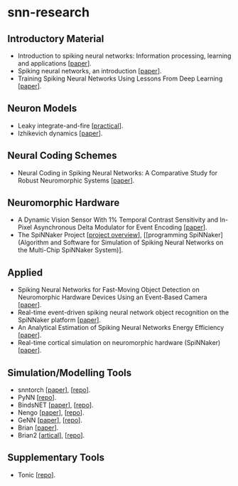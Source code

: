 # snn-research

## Introductory Material
- Introduction to spiking neural networks: Information processing, learning and applications [[paper](https://pubmed.ncbi.nlm.nih.gov/22237491/)].
- Spiking neural networks, an introduction [[paper](https://webdoc.sub.gwdg.de/ebook/serien/ah/UU-CS/2003-008.pdf)].
- Training Spiking Neural Networks Using Lessons From Deep Learning [[paper](https://arxiv.org/abs/2109.12894)].

## Neuron Models
- Leaky integrate-and-fire [[practical](https://snntorch.readthedocs.io/en/latest/tutorials/tutorial_2.html)].
- Izhikevich dynamics [[paper](https://www.izhikevich.org/publications/spikes.pdf)].

## Neural Coding Schemes
- Neural Coding in Spiking Neural Networks: A Comparative Study for Robust Neuromorphic Systems [[paper](https://www.frontiersin.org/journals/neuroscience/articles/10.3389/fnins.2021.638474/full)].

## Neuromorphic Hardware
- A Dynamic Vision Sensor With 1% Temporal Contrast Sensitivity and In-Pixel Asynchronous Delta Modulator for Event Encoding [[paper](https://ieeexplore.ieee.org/abstract/document/7128412)].
- The SpiNNaker Project [[project overview](https://ieeexplore.ieee.org/abstract/document/6750072)], [[programming SpiNNaker](Algorithm and Software for Simulation of Spiking Neural Networks on the Multi-Chip SpiNNaker System)].

## Applied
- Spiking Neural Networks for Fast-Moving Object Detection on Neuromorphic Hardware Devices Using an Event-Based Camera [[paper](https://arxiv.org/html/2403.10677v1)].
- Real-time event-driven spiking neural network object recognition on the SpiNNaker platform [[paper](https://ieeexplore.ieee.org/document/7169171)].
- An Analytical Estimation of Spiking Neural Networks Energy Efficiency [[paper](https://link.springer.com/chapter/10.1007/978-3-031-30105-6_48)].
- Real-time cortical simulation on neuromorphic hardware (SpiNNaker) [[paper](https://royalsocietypublishing.org/doi/10.1098/rsta.2019.0160)].

## Simulation/Modelling Tools
- snntorch [[paper](https://arxiv.org/abs/2109.12894)], [[repo](https://github.com/jeshraghian/snntorch)].
- PyNN [[repo](https://github.com/NeuralEnsemble/PyNN/)].
- BindsNET [[paper](https://www.frontiersin.org/journals/neuroinformatics/articles/10.3389/fninf.2018.00089/full)], [[repo](https://github.com/BindsNET/bindsnet)].
- Nengo [[paper](https://compneuro.uwaterloo.ca/files/publications/bekolay.2014.pdf)], [[repo](https://github.com/nengo/nengo)].
- GeNN [[paper](https://www.nature.com/articles/srep18854)], [[repo](https://github.com/genn-team/genn)].
- Brian [[paper](https://www.frontiersin.org/journals/neuroinformatics/articles/10.3389/neuro.11.005.2008/full)].
- Brian2 [[artical](https://elifesciences.org/articles/47314)], [[repo](https://github.com/brian-team/brian2)].

## Supplementary Tools
- Tonic [[repo](https://github.com/neuromorphs/tonic)].
